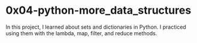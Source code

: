 # 0x04-python-more_data_structures
In this project, I learned about sets and dictionaries in Python. I practiced\
using them with the lambda, map, filter, and reduce methods.